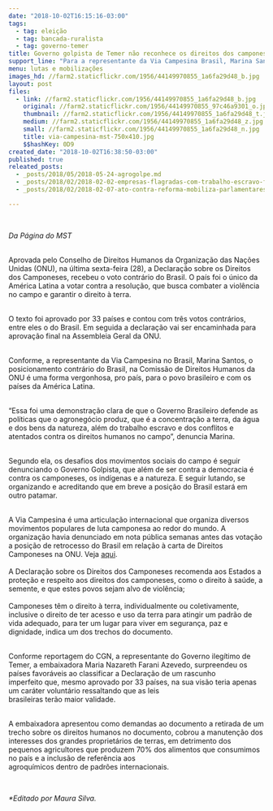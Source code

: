 ```yaml
---
date: "2018-10-02T16:15:16-03:00"
tags:
  - tag: eleição
  - tag: bancada-ruralista
  - tag: governo-temer
title: Governo golpista de Temer não reconhece os direitos dos camponeses
support_line: "Para a representante da Via Campesina Brasil, Marina Santos, o posicionamento contrário do Brasil é vergonhoso para o país e para o povo"
menu: lutas e mobilizações
images_hd: //farm2.staticflickr.com/1956/44149970855_1a6fa29d48_b.jpg
layout: post
files:
  - link: //farm2.staticflickr.com/1956/44149970855_1a6fa29d48_b.jpg
    original: //farm2.staticflickr.com/1956/44149970855_97c46a9301_o.jpg
    thumbnail: //farm2.staticflickr.com/1956/44149970855_1a6fa29d48_t.jpg
    medium: //farm2.staticflickr.com/1956/44149970855_1a6fa29d48_z.jpg
    small: //farm2.staticflickr.com/1956/44149970855_1a6fa29d48_n.jpg
    title: via-campesina-mst-750x410.jpg
    $$hashKey: 0D9
created_date: "2018-10-02T16:38:50-03:00"
published: true
releated_posts:
  - _posts/2018/05/2018-05-24-agrogolpe.md
  - _posts/2018/02/2018-02-02-empresas-flagradas-com-trabalho-escravo-financiaram-10-dos-deputados-federais.md
  - _posts/2018/02/2018-02-07-ato-contra-reforma-mobiliza-parlamentares-e-movimentos-populares.md

---
```

<p>&nbsp;</p>

<p><em>Da P&aacute;gina do MST</em></p>

<p><br />
Aprovada pelo Conselho de Direitos Humanos da Organiza&ccedil;&atilde;o das Na&ccedil;&otilde;es Unidas&nbsp;(ONU), na &uacute;ltima sexta-feira (28), a Declara&ccedil;&atilde;o sobre os Direitos dos Camponeses, recebeu o voto contr&aacute;rio do Brasil. O pa&iacute;s foi o &uacute;nico da Am&eacute;rica Latina a votar contra a resolu&ccedil;&atilde;o, que busca combater a viol&ecirc;ncia no campo e garantir o direito &agrave; terra.</p>

<p><br />
O texto foi aprovado por 33 pa&iacute;ses e contou com tr&ecirc;s votos contr&aacute;rios, entre eles o do Brasil. Em seguida a declara&ccedil;&atilde;o vai ser encaminhada para aprova&ccedil;&atilde;o final na Assembleia Geral da ONU.</p>

<p><br />
Conforme, a representante da Via Campesina no Brasil, Marina Santos, o posicionamento contr&aacute;rio do Brasil, na Comiss&atilde;o de Direitos Humanos da ONU &eacute; uma forma vergonhosa, pro pa&iacute;s, para o povo brasileiro e com os pa&iacute;ses da Am&eacute;rica Latina.</p>

<p><br />
&ldquo;Essa foi uma demonstra&ccedil;&atilde;o clara de que o Governo Brasileiro defende as pol&iacute;ticas que o agroneg&oacute;cio produz, que &eacute; a concentra&ccedil;&atilde;o a terra, da &aacute;gua e dos bens da natureza, al&eacute;m do trabalho escravo e dos conflitos e atentados contra os direitos humanos no campo&rdquo;, denuncia Marina.</p>

<p><br />
Segundo ela, os desafios dos movimentos sociais do campo &eacute; seguir denunciando o Governo Golpista, que al&eacute;m de ser contra a democracia &eacute; contra os camponeses, os ind&iacute;genas e a natureza. E seguir lutando, se organizando e acreditando que em breve a posi&ccedil;&atilde;o do Brasil estar&aacute; em outro patamar.</p>

<p><br />
A Via Campesina &eacute; uma articula&ccedil;&atilde;o internacional que organiza diversos movimentos populares de luta camponesa ao redor do mundo. A organiza&ccedil;&atilde;o havia denunciado em nota p&uacute;blica&nbsp;semanas antes das vota&ccedil;&atilde;o a posi&ccedil;&atilde;o de retrocesso do Brasil em rela&ccedil;&atilde;o &agrave; carta de Direitos Camponeses na ONU. Veja <a href="https://goo.gl/sfgbdZ">aqui</a>.<br />
<br />
A Declara&ccedil;&atilde;o sobre os Direitos dos Camponeses recomenda aos Estados a prote&ccedil;&atilde;o e respeito aos direitos dos camponeses, como o direito &agrave; sa&uacute;de, a semente, e que estes povos sejam alvo de viol&ecirc;ncia;&nbsp;<br />
<br />
Camponeses t&ecirc;m o direito &agrave; terra, individualmente ou coletivamente, inclusive o direito de ter acesso e uso da terra para atingir um padr&atilde;o de vida adequado, para ter um lugar para viver em seguran&ccedil;a, paz e dignidade, indica um dos trechos do documento.</p>

<p><br />
Conforme reportagem do CGN, a representante do Governo ileg&iacute;timo de Temer, a embaixadora Maria Nazareth Farani Azevedo, surpreendeu os pa&iacute;ses favor&aacute;veis ao classificar a Declara&ccedil;&atilde;o de um rascunho imperfeito&nbsp;que, mesmo aprovado por 33 pa&iacute;ses, na sua vis&atilde;o teria apenas um car&aacute;ter volunt&aacute;rio&nbsp;ressaltando que as leis<br />
brasileiras ter&atilde;o maior validade.</p>

<p><br />
A embaixadora apresentou como demandas ao documento a retirada de um trecho sobre os direitos humanos no documento, cobrou a manuten&ccedil;&atilde;o dos interesses dos grandes propriet&aacute;rios de terras, em detrimento dos pequenos agricultores que produzem 70% dos alimentos que consumimos no pa&iacute;s e a inclus&atilde;o de refer&ecirc;ncia aos<br />
agroqu&iacute;micos dentro de padr&otilde;es internacionais.</p>

<p>&nbsp;</p>

<p><em>*Editado por Maura Silva.</em></p>

